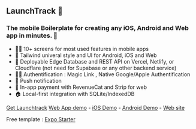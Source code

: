 ## LaunchTrack 🚀

### The mobile Boilerplate for creating any iOS, Android and Web app in minutes.  🚀

- 🙋‍♀️ 10+ screens for most used features in mobile apps
- 🌈 Tailwind univeral style and UI for Android, iOS and Web
- 💽 Deployable Edge Database and REST API on Vercel, Netlify, or Cloudflare (not need for Supabase or any other backend service)
- 👩‍💻 Authentification : Magic Link , Native Google/Apple Authentification
- 🍿 Push notification
- 🧙 In-app payment with RevenueCat and Strip for web
- 🏠 Local-first integration with SQLite/IndexedDB


[Get Launchtrack]( https://launchtrack.dev) [Web App demo]( https://demo.launchtrack.dev) - [iOS Demo](https://appetize.io/app/norj4dwprifbk2dab5dfo6n2xq) - [Android Demo](https://appetize.io/app/cog3kwzczzchuy573agrthxrke) - [Web site]( https://launchtrack.dev)


Free template : 
[Expo Starter](https://github.com/launchtrack/expo-starter)
